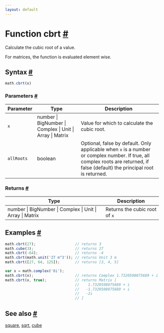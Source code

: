 ```yaml
---
layout: default
---
```


<h1 id="function-cbrt">Function cbrt <a href="#function-cbrt" title="Permalink">#</a></h1>

Calculate the cubic root of a value.

For matrices, the function is evaluated element wise.


<h2 id="syntax">Syntax <a href="#syntax" title="Permalink">#</a></h2>

```js
math.cbrt(x)
```

<h3 id="parameters">Parameters <a href="#parameters" title="Permalink">#</a></h3>

Parameter | Type | Description
--------- | ---- | -----------
`x` | number &#124; BigNumber &#124; Complex &#124; Unit &#124; Array &#124; Matrix |  Value for which to calculate the cubic root.
`allRoots` | boolean | Optional, false by default. Only applicable when `x` is a number or complex number. If true, all complex roots are returned, if false (default) the principal root is returned.

<h3 id="returns">Returns <a href="#returns" title="Permalink">#</a></h3>

Type | Description
---- | -----------
number &#124; BigNumber &#124; Complex &#124; Unit &#124; Array &#124; Matrix |  Returns the cubic root of `x`


<h2 id="examples">Examples <a href="#examples" title="Permalink">#</a></h2>

```js
math.cbrt(27);                  // returns 3
math.cube(3);                   // returns 27
math.cbrt(-64);                 // returns -4
math.cbrt(math.unit('27 m^3')); // returns Unit 3 m
math.cbrt([27, 64, 125]);       // returns [3, 4, 5]

var x = math.complex('8i');
math.cbrt(x);                   // returns Complex 1.7320508075689 + i
math.cbrt(x, true);             // returns Matrix [
                                //    1.7320508075689 + i
                                //   -1.7320508075689 + i
                                //   -2i
                                // ]
```


<h2 id="see-also">See also <a href="#see-also" title="Permalink">#</a></h2>

[square](square.html),
[sqrt](sqrt.html),
[cube](cube.html)


<!-- Note: This file is automatically generated from source code comments. Changes made in this file will be overridden. -->
